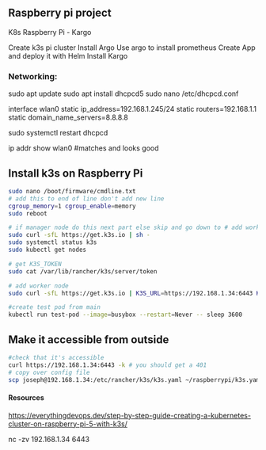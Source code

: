 ## Raspberry pi project

K8s Raspberry Pi - Kargo 

Create k3s pi cluster
Install Argo
Use argo to install prometheus
Create App and deploy it with Helm
Install Kargo

### Networking:
sudo apt update
sudo apt install dhcpcd5
sudo nano /etc/dhcpcd.conf

interface wlan0
static ip_address=192.168.1.245/24
static routers=192.168.1.1
static domain_name_servers=8.8.8.8

sudo systemctl restart dhcpcd

ip addr show wlan0 #matches and looks good

## Install k3s on Raspberry Pi
```bash
sudo nano /boot/firmware/cmdline.txt
# add this to end of line don't add new line
cgroup_memory=1 cgroup_enable=memory
sudo reboot

# if manager node do this next part else skip and go down to # add worker node
sudo curl -sfL https://get.k3s.io | sh -
sudo systemctl status k3s
sudo kubectl get nodes

# get K3S_TOKEN
sudo cat /var/lib/rancher/k3s/server/token

# add worker node
sudo curl -sfL https://get.k3s.io | K3S_URL=https://192.168.1.34:6443 K3S_TOKEN=K105f7ecab152bc9c8fb9ce76fe137c56548d5d11567514a73573b5e1bd76135b11::server:fbe43fed0456bbf0ac08a359700938cd sh -

#create test pod from main
kubectl run test-pod --image=busybox --restart=Never -- sleep 3600
```

## Make it accessible from outside
```bash
#check that it's accessible
curl https://192.168.1.34:6443 -k # you should get a 401
# copy over config file
scp joseph@192.168.1.34:/etc/rancher/k3s/k3s.yaml ~/raspberrypi/k3s.yaml # then change the server to the correct ip address

```

#### Resources
https://everythingdevops.dev/step-by-step-guide-creating-a-kubernetes-cluster-on-raspberry-pi-5-with-k3s/

nc -zv 192.168.1.34 6443
